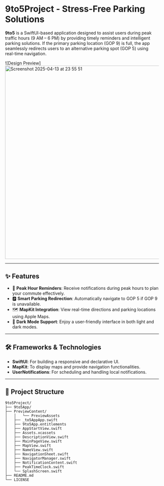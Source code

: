 # 9to5Project - Stress-Free Parking Solutions

**9to5** is a SwiftUI-based application designed to assist users during peak traffic hours (9 AM – 6 PM) by providing timely reminders and intelligent parking solutions. If the primary parking location (GOP 9) is full, the app seamlessly redirects users to an alternative parking spot (GOP 5) using real-time navigation.

![Design Preview]
<img width="634" alt="Screenshot 2025-04-13 at 23 55 51" src="https://github.com/user-attachments/assets/25671a84-84b2-4480-9a21-730e1ca4ae9b" />

---

## ✨ Features

- 🔔 **Peak Hour Reminders**: Receive notifications during peak hours to plan your commute effectively.
- 🅿️ **Smart Parking Redirection**: Automatically navigate to GOP 5 if GOP 9 is unavailable.
- 🗺️ **MapKit Integration**: View real-time directions and parking locations using Apple Maps.
- 🌙 **Dark Mode Support**: Enjoy a user-friendly interface in both light and dark modes.

---

## 🛠 Frameworks & Technologies

- **SwiftUI**: For building a responsive and declarative UI.
- **MapKit**: To display maps and provide navigation functionalities.
- **UserNotifications**: For scheduling and handling local notifications.

---

## 📁 Project Structure

```plaintext
9to5Project/
├── 9to5App/
├── PreviewContent/
│   │   └── PreviewAssets
│   ├── _to5AppApp.swift
│   ├── 9to5App.entitlements
│   ├── AppStartView.swift
│   ├── Assets.xcassets
│   ├── DescriptionView.swift
│   ├── MainPageView.swift
│   ├── MapView.swift
│   ├── NameView.swift
│   ├── NavigationSheet.swift
│   ├── NavigatorManager.swift
│   ├── NotificationContent.swift
│   ├── PeakTimeClock.swift
│   └── SplashScreen.swift
├── README.md
└── LICENSE
